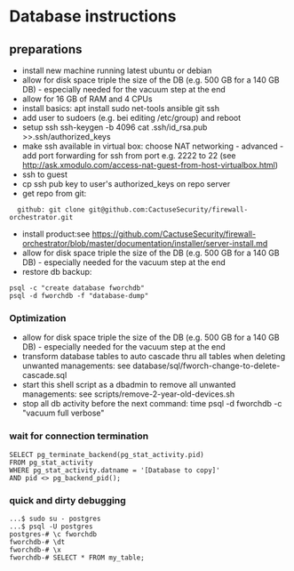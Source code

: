 
# Database instructions

## preparations

- install new machine running latest ubuntu or debian
- allow for disk space triple the size of the DB (e.g. 500 GB for a 140 GB DB) - especially needed for the vacuum step at the end
- allow for 16 GB of RAM and 4 CPUs
- install basics: apt install sudo net-tools ansible git ssh
- add user to sudoers (e.g. bei editing /etc/group) and reboot
- setup ssh ssh-keygen -b 4096 cat .ssh/id_rsa.pub >>.ssh/authorized_keys
- make ssh available in virtual box: choose NAT networking - advanced - add port forwarding for ssh from port e.g. 2222 to 22 (see <http://ask.xmodulo.com/access-nat-guest-from-host-virtualbox.html>)
- ssh to guest
- cp ssh pub key to user's authorized_keys on repo server
- get repo from git:
~~~console
  github: git clone git@github.com:CactuseSecurity/firewall-orchestrator.git
~~~
- install product:see <https://github.com/CactuseSecurity/firewall-orchestrator/blob/master/documentation/installer/server-install.md>
- allow for disk space triple the size of the DB (e.g. 500 GB for a 140 GB DB) - especially needed for the vacuum step at the end
- restore db backup:
~~~console
psql -c "create database fworchdb"
psql -d fworchdb -f "database-dump"
~~~
### Optimization

- allow for disk space triple the size of the DB (e.g. 500 GB for a 140 GB DB) - especially needed for the vacuum step at the end
- transform database tables to auto cascade thru all tables when deleting unwanted managements: see database/sql/fworch-change-to-delete-cascade.sql
- start this shell script as a dbadmin to remove all unwanted managements: see scripts/remove-2-year-old-devices.sh
- stop all db activity before the next command: time psql -d fworchdb -c "vacuum full verbose"

### wait for connection termination

```
SELECT pg_terminate_backend(pg_stat_activity.pid)
FROM pg_stat_activity
WHERE pg_stat_activity.datname = '[Database to copy]'
AND pid <> pg_backend_pid();
```

### quick and dirty debugging

```
...$ sudo su - postgres
...$ psql -U postgres
postgres-# \c fworchdb
fworchdb-# \dt
fworchdb-# \x
fworchdb-# SELECT * FROM my_table;
```
